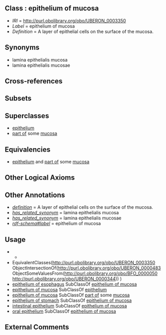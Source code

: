 
## Class : epithelium of mucosa

 * *IRI* = http://purl.obolibrary.org/obo/UBERON_0003350
 * *Label* = epithelium of mucosa
 * *Definition* = A layer of epithelial cells on the surface of the mucosa.

## Synonyms

 * lamina epithelialis mucosa
 * lamina epithelialis mucosae

## Cross-references


## Subsets


## Superclasses

 * [epithelium](../../UBERON/83/UBERON_0000483.md)
 * [part of](../../BFO/50/BFO_0000050.md) some [mucosa](../../UBERON/44/UBERON_0000344.md)

## Equivalencies

 * [epithelium](../../UBERON/83/UBERON_0000483.md) and [part of](../../BFO/50/BFO_0000050.md) some [mucosa](../../UBERON/44/UBERON_0000344.md)

## Other Logical Axioms


## Other Annotations

 * *[definition](../../IAO/15/IAO_0000115.md)* = A layer of epithelial cells on the surface of the mucosa.
 * *[has_related_synonym](../../ym/oboInOwl#hasRelatedSynonym.md)* = lamina epithelialis mucosa
 * *[has_related_synonym](../../ym/oboInOwl#hasRelatedSynonym.md)* = lamina epithelialis mucosae
 * *[rdf-schema#label](../../el/rdf-schema#label.md)* = epithelium of mucosa

## Usage

 * -
 * EquivalentClasses(<http://purl.obolibrary.org/obo/UBERON_0003350> ObjectIntersectionOf(<http://purl.obolibrary.org/obo/UBERON_0000483> ObjectSomeValuesFrom(<http://purl.obolibrary.org/obo/BFO_0000050> <http://purl.obolibrary.org/obo/UBERON_0000344>)) )
 * [epithelium of esophagus](../../UBERON/76/UBERON_0001976.md) SubClassOf [epithelium of mucosa](../../UBERON/50/UBERON_0003350.md)
 * [epithelium of mucosa](../../UBERON/50/UBERON_0003350.md) SubClassOf [epithelium](../../UBERON/83/UBERON_0000483.md)
 * [epithelium of mucosa](../../UBERON/50/UBERON_0003350.md) SubClassOf [part of](../../BFO/50/BFO_0000050.md) some [mucosa](../../UBERON/44/UBERON_0000344.md)
 * [epithelium of stomach](../../UBERON/76/UBERON_0001276.md) SubClassOf [epithelium of mucosa](../../UBERON/50/UBERON_0003350.md)
 * [intestinal epithelium](../../UBERON/77/UBERON_0001277.md) SubClassOf [epithelium of mucosa](../../UBERON/50/UBERON_0003350.md)
 * [oral epithelium](../../UBERON/24/UBERON_0002424.md) SubClassOf [epithelium of mucosa](../../UBERON/50/UBERON_0003350.md)

## External Comments

